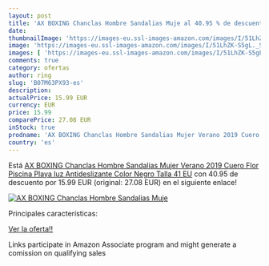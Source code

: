 ```yaml
---
layout: post
title: 'AX BOXING Chanclas Hombre Sandalias Muje al 40.95 % de descuento'
date: 
thumbnailImage: 'https://images-eu.ssl-images-amazon.com/images/I/51LhZK-S5gL._SL200_.jpg'
image: 'https://images-eu.ssl-images-amazon.com/images/I/51LhZK-S5gL._SL200_.jpg'
images: [ 'https://images-eu.ssl-images-amazon.com/images/I/51LhZK-S5gL._SL200_.jpg' ]
comments: true
category: ofertas
author: ring
slug: 'B07M63PX93-es'
description:
actualPrice: 15.99 EUR
currency: EUR
price: 15.99
comparePrice: 27.08 EUR
inStock: true
prodname: 'AX BOXING Chanclas Hombre Sandalias Mujer Verano 2019 Cuero Flor Piscina Playa luz Antideslizante  Color Negro  Talla 41 EU'
country: 'es'
---
```


Está [AX BOXING Chanclas Hombre Sandalias Mujer Verano 2019 Cuero Flor Piscina Playa luz Antideslizante  Color Negro  Talla 41 EU](https://www.amazon.es/dp/B07M63PX93/?tag=tolees-21) con 40.95 de descuento por 15.99 EUR (original: 27.08 EUR) en el siguiente enlace!

[![AX BOXING Chanclas Hombre Sandalias Muje](https://images-eu.ssl-images-amazon.com/images/I/51LhZK-S5gL._SL200_.jpg)](https://www.amazon.es/dp/B07M63PX93/?tag=tolees-21)

Principales características:


[Ver la oferta!!](https://www.amazon.es/dp/B07M63PX93/?tag=tolees-21)

Links participate in Amazon Associate program and might generate a comission on qualifying sales



